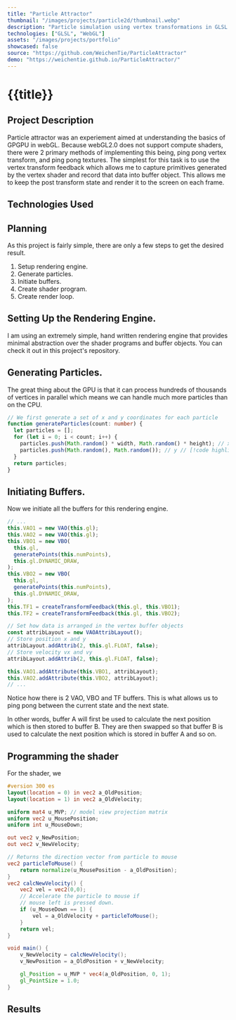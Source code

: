 ```yaml
---
title: "Particle Attractor"
thumbnail: "/images/projects/particle2d/thumbnail.webp"
description: "Particle simulation using vertex transformations in GLSL where you can click and drag around to make particles follow your cursor."
technologies: ["GLSL", "WebGL"]
assets: "/images/projects/portfolio"
showcased: false
source: "https://github.com/WeichenTie/ParticleAttractor"
demo: "https://weichentie.github.io/ParticleAttractor/"
---
```


# {{title}}

## Project Description

Particle attractor was an experiement aimed at understanding the basics of GPGPU in webGL. Because webGL2.0 does not support compute shaders, there were 2 primary methods of implementing this being, ping pong vertex transform, and ping pong textures. The simplest for this task is to use the vertex transform feedback which allows me to capture primitives generated by the vertex shader and record that data into buffer object. This allows me to keep the post transform state and render it to the screen on each frame.

## Technologies Used

<BlogTechnologies :tags="technologies"></BlogTechnologies>

## Planning

As this project is fairly simple, there are only a few steps to get the desired result.

1. Setup rendering engine.
2. Generate particles.
3. Initiate buffers.
4. Create shader program.
5. Create render loop.

## Setting Up the Rendering Engine.

I am using an extremely simple, hand written rendering engine that provides minimal abstraction over the shader programs and buffer objects. You can check it out in this project's repository.

## Generating Particles.

The great thing about the GPU is that it can process hundreds of thousands of vertices in parallel which means we can handle much more particles than on the CPU.

```ts
// We first generate a set of x and y coordinates for each particle
function generateParticles(count: number) {
  let particles = [];
  for (let i = 0; i < count; i++) {
    particles.push(Math.random() * width, Math.random() * height); // x // [!code highlight]
    particles.push(Math.random(), Math.random()); // y // [!code highlight]
  }
  return particles;
}
```

## Initiating Buffers.

Now we initiate all the buffers for this rendering engine.

```ts
// ...
this.VAO1 = new VAO(this.gl);
this.VAO2 = new VAO(this.gl);
this.VBO1 = new VBO(
  this.gl,
  generatePoints(this.numPoints),
  this.gl.DYNAMIC_DRAW,
);
this.VBO2 = new VBO(
  this.gl,
  generatePoints(this.numPoints),
  this.gl.DYNAMIC_DRAW,
);
this.TF1 = createTransformFeedback(this.gl, this.VBO1);
this.TF2 = createTransformFeedback(this.gl, this.VBO2);

// Set how data is arranged in the vertex buffer objects
const attribLayout = new VAOAttribLayout();
// Store position x and y
attribLayout.addAttrib(2, this.gl.FLOAT, false);
// Store velocity vx and vy
attribLayout.addAttrib(2, this.gl.FLOAT, false);

this.VAO1.addAttribute(this.VBO1, attribLayout);
this.VAO2.addAttribute(this.VBO2, attribLayout);
// ...
```

Notice how there is 2 VAO, VBO and TF buffers. This is what allows us to ping pong between the current state and the next state.

In other words, buffer A will first be used to calculate the next position which is then stored to buffer B. They are then swapped so that buffer B is used to calculate the next position which is stored in buffer A and so on.

## Programming the shader

For the shader, we

```glsl
#version 300 es
layout(location = 0) in vec2 a_OldPosition;
layout(location = 1) in vec2 a_OldVelocity;

uniform mat4 u_MVP; // model view projection matrix
uniform vec2 u_MousePosition;
uniform int u_MouseDown;

out vec2 v_NewPosition;
out vec2 v_NewVelocity;

// Returns the direction vector from particle to mouse
vec2 particleToMouse() {
    return normalize(u_MousePosition - a_OldPosition);
}
vec2 calcNewVelocity() {
    vec2 vel = vec2(0,0);
    // Accelerate the particle to mouse if
    // mouse left is pressed down.
    if (u_MouseDown == 1) {
        vel = a_OldVelocity + particleToMouse();
    }
    return vel;
}

void main() {
    v_NewVelocity = calcNewVelocity();
    v_NewPosition = a_OldPosition + v_NewVelocity;

    gl_Position = u_MVP * vec4(a_OldPosition, 0, 1);
    gl_PointSize = 1.0;
}
```

## Results
